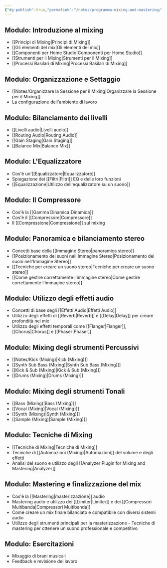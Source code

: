 ```yaml
---
{"dg-publish":true,"permalink":"/notes/programma-mixing-and-mastering/"}
---
```





## Modulo: Introduzione al mixing

- [[Principi di Mixing\|Principi di Mixing]]
- [[Gli elementi del mix\|Gli elementi del mix]]
- [[Componenti per Home Studio\|Componenti per Home Studio]]
- [[Strumenti per il Mixing\|Strumenti per il Mixing]]
- [[Processi Basilari di Mixing\|Processi Basilari di Mixing]]

## Modulo: Organizzazione e Settaggio

- [[Notes/Organizzare la Sessione per il Mixing\|Organizzare la Sessione per il Mixing]]
- La configurazione dell'ambiente di lavoro

## Modulo: Bilanciamento dei livelli

- [[Livelli audio\|Livelli audio]]
- [[Routing Audio\|Routing Audio]]
- [[Gain Staging\|Gain Staging]]
- [[Balance Mix\|Balance Mix]]

## Modulo: L'Equalizzatore

- Cos'è un'[[Equalizzatore\|Equalizzatore]]
- Spiegazione dei [[Filtri\|Filtri]] EQ e delle loro funzioni
- [[Equalizzazione\|Utilizzo dell'equalizzatore su un suono]]

## Modulo: Il Compressore

- Cos'è la [[Gamma Dinamica\|Dinamica]]
- Cos'è il [[Compressore\|Compressore]]
- Il [[Compressione\|Compressione]] sul mixing

## Modulo: Panoramica e bilanciamento stereo

- Concetti base della [[Immagine Stereo\|panoramica stereo]] 
- [[Posizionamento dei suoni nell'Immagine Stereo\|Posizionamento dei suoni nell'Immagine Stereo]]
- [[Tecniche per creare un suono stereo\|Tecniche per creare un suono stereo]]
- [[Come gestire correttamente l'immagine stereo\|Come gestire correttamente l'immagine stereo]]

## Modulo: Utilizzo degli effetti audio

- Concetti di base degli [[Effetti Audio\|Effetti Audio]]
- Utilizzo degli effetti di [[Reverb\|Reverb]] e [[Delay\|Delay]] per creare profondità nel mix
- Utilizzo degli effetti temporali come [[Flanger\|Flanger]], [[Chorus\|Chorus]] e [[Phaser\|Phaser]]

## Modulo: Mixing degli strumenti Percussivi

- [[Notes/Kick (Mixing)\|Kick (Mixing)]]
- [[Synth Sub Bass (Mixing)\|Synth Sub Bass (Mixing)]]
- [[Kick & Sub (Mixing)\|Kick & Sub (Mixing)]]
- [[Drums (Mixing)\|Drums (Mixing)]]
 
## Modulo: Mixing degli strumenti Tonali

- [[Bass (Mixing)\|Bass (Mixing)]]
- [[Vocal (Mixing)\|Vocal (Mixing)]]
- [[Synth (Mixing)\|Synth (Mixing)]]
- [[Sample (Mixing)\|Sample (Mixing)]]

## Modulo: Tecniche di Mixing

- [[Tecniche di Mixing\|Tecniche di Mixing]]
- Tecniche di [[Automazioni (Mixing)\|Automazioni]] del volume e degli effetti
- Analisi del suono e utilizzo degli [[Analyzer Plugin for Mixing and Mastering\|Analyzer]]

## Modulo: Mastering e finalizzazione del mix

 - Cos'è la [[Mastering\|masterizzazione]] audio 
- Mastering audio e utilizzo dei [[Limiter\|Limiter]] e dei [[Compressori Multibanda\|Compressori Multibanda]]
 - Come creare un mix finale bilanciato e compatibile con diversi sistemi audio 
 - Utilizzo degli strumenti principali per la masterizzazione - Tecniche di mastering per ottenere un suono professionale e competitivo 


## Modulo: Esercitazioni

- Mixaggio di brani musicali
- Feedback e revisione del lavoro






